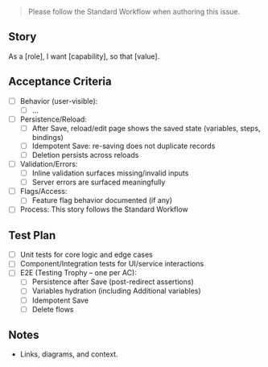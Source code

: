 > Please follow the Standard Workflow when authoring this issue.

## Story

As a [role], I want [capability], so that [value].

## Acceptance Criteria

- [ ] Behavior (user-visible):
  - [ ] ...
- [ ] Persistence/Reload:
  - [ ] After Save, reload/edit page shows the saved state (variables, steps, bindings)
  - [ ] Idempotent Save: re-saving does not duplicate records
  - [ ] Deletion persists across reloads
- [ ] Validation/Errors:
  - [ ] Inline validation surfaces missing/invalid inputs
  - [ ] Server errors are surfaced meaningfully
- [ ] Flags/Access:
  - [ ] Feature flag behavior documented (if any)
- [ ] Process: This story follows the Standard Workflow

## Test Plan

- [ ] Unit tests for core logic and edge cases
- [ ] Component/Integration tests for UI/service interactions
- [ ] E2E (Testing Trophy – one per AC):
  - [ ] Persistence after Save (post-redirect assertions)
  - [ ] Variables hydration (including Additional variables)
  - [ ] Idempotent Save
  - [ ] Delete flows

## Notes

- Links, diagrams, and context.
